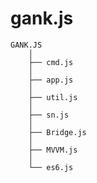 # gank.js



	GANK.JS
		│
		├── cmd.js
		│
		├── app.js
		│
		├── util.js
		│
		├── sn.js
		│
		├── Bridge.js
		│
		├── MVVM.js
		│
		└── es6.js
 
